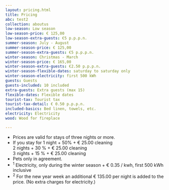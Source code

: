 ```yaml
---
layout: pricing.html
title: Pricing
abc: test2
collection: aboutus
low-season: Low season
low-season-price: € 125,00
low-season-extra-guests: €5 p.p.p.n.
summer-season: July - August
summer-season-price: € 125,00
summer-season-extra-guests: €5 p.p.p.n.
winter-season: Christmas - March
winter-season-price: € 165,00
winter-season-extra-guests: €2.50 p.p.p.n.
winter-season-flexible-dates: saturday to saturday only
winter-season-electricity: first 500 kWh
guests: Guests
guests-included: 10 included
extra-guests: Extra guests (max 15)
flexible-dates: Flexible dates
tourist-tax: Tourist tax
tourist-tax-detail: € 0.50 p.p.p.n.
included-basics: Bed linen, towels, etc.
electricity: Electricity
wood: Wood for fireplace

---
```


<!-- English **pricing**
===============
Welcome to a paragraph

Markdown | Less | Pretty
--- | --- | ---
*Still* | `renders` | **nicely**
1 | 2 | 3 -->

- Prices are valid for stays of three nights or more.
- If you stay for 1 night + 50% + € 25.00 cleaning  
  2 nights + 30 % + € 25.00 cleaning  
  3 nights + 15 % + € 25.00 cleaning
- Pets only in agreement.
- <sup>1</sup> Electricity, only during the winter season + € 0.35 / kwh, first 500 kWh inclusive
- <sup>2</sup> For the new year week an additional € 135.00 per night is added to the price. (No extra charges for electricity.)
